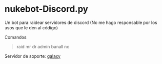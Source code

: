 # nukebot-Discord.py
Un bot para raidear servidores de discord
(No me hago responsable por los usos que le den al código)

Comandos

>raid
>mr
>dr
>admin
>banall
>nc

Servidor de soporte: [galaxy](https://discord.gg/dVcqhbB75d
)
